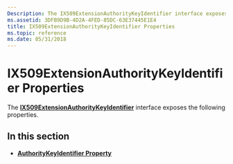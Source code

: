 ```yaml
---
Description: The IX509ExtensionAuthorityKeyIdentifier interface exposes the following properties.
ms.assetid: 3DFB9D9B-4D2A-4FED-85DC-63E37445E1E4
title: IX509ExtensionAuthorityKeyIdentifier Properties
ms.topic: reference
ms.date: 05/31/2018
---
```


# IX509ExtensionAuthorityKeyIdentifier Properties

The [**IX509ExtensionAuthorityKeyIdentifier**](/windows/desktop/api/CertEnroll/nn-certenroll-ix509extensionauthoritykeyidentifier) interface exposes the following properties.

## In this section

-   [**AuthorityKeyIdentifier Property**](/windows/desktop/api/CertEnroll/nf-certenroll-ix509extensionauthoritykeyidentifier-get_authoritykeyidentifier)

 

 



